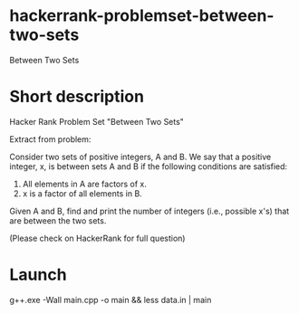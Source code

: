 # hackerrank-problemset-between-two-sets
Between Two Sets


Short description
=================
Hacker Rank Problem Set "Between Two Sets"

Extract from problem: 


Consider two sets of positive integers, A and B. We say that
a positive integer, x, is between sets A and B if the following conditions are satisfied:

  1. All elements in A are factors of x.
  2. x is a factor of all elements in B.
  
Given A and B, find and print the number of integers (i.e., possible x's) that are between the two sets.

(Please check on HackerRank for full question)



Launch
======
g++.exe -Wall main.cpp -o main && less data.in | main
